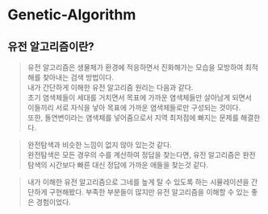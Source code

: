 # Genetic-Algorithm

<h2>유전 알고리즘이란?</h2>

>유전 알고리즘은 생물체가 환경에 적응하면서 진화해가는 모습을 모방하여 최적해를 찾아내는 검색 방법이다.  
>내가 간단하게 이해한 유전 알고리즘 원리는 다음과 같다.  
>초기 염색체들이 세대를 거치면서 목표에 가까운 염색체들만 살아남게 되면서  
>이들끼리 서로 자식을 낳아 목표에 가까운 염색체들로만 구성되는 것이다.  
>또한, 돌연변이라는 염색체를 넣어줌으로서 지역 최저점에 빠지는 문제를 해결한다.  

>완전탐색과 비슷한 느낌이 없지 않아 있는것 같다.  
>완전탐색은 모든 경우의 수를 계산하여 정답을 찾는다면, 유전 알고리즘은 완전탐색의 시간보다 빠른 대신 정답에 가까운 애들을 찾는것 같다.  
  
>내가 이해한 유전 알고리즘으로 그네를 높게 탈 수 있도록 하는 시뮬레이션을 간단하게 구현해봤다.
>부족한 부분들이 많지만 유전 알고리즘을 이해할 수 있는 좋은 경험이었다.